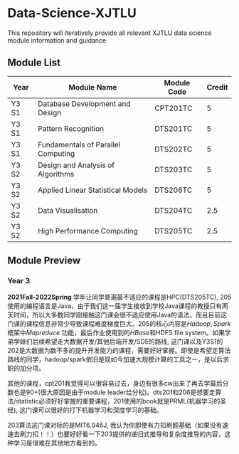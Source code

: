 # Data-Science-XJTLU
This repository will iteratively provide all relevant XJTLU data science module information and guidance

## Module List
| Year  | Module Name                        |Module Code |Credit |
| ----- | ---------------------------------- | ------|------ |
| Y3 S1 | Database Development and Design    | CPT201TC |5      |
| Y3 S1 | Pattern Recognition                | DTS201TC |5      |
| Y3 S1 | Fundamentals of Parallel Computing | DTS202TC |5      |
| Y3 S2 | Design and Analysis of Algorithms  | DTS203TC |5      |
| Y3 S2 | Applied Linear Statistical Models  | DTS206TC |5      |
| Y3 S2 | Data Visualisation                 | DTS204TC |2.5    |
| Y3 S2 | High Performance Computing         | DTS205TC |2.5    |

## Module Preview

### Year 3

**2021Fall-2022Spring** 学年让同学普遍最不适应的课程是HPC(DTS205TC), 205使用的编程语言是Java，由于我们这一届学生接收到学校Java课程的教授只有两天时间，所以大多数同学刚接触这门课会很不适应使用Java的语法，而且目前这门课的课程信息非常少导致课程难度梯度巨大。205的核心内容是$Hadoop,Spark$ 框架中$Mapreduce$ 功能，最后作业使用到的$HBase$和HDFS file system。如果学弟学妹们后续希望走大数据开发/其他后端开发/SDE的路线, 这门课以及Y3S1的202是大数据为数不多的提升开发能力的课程，需要好好掌握。即使是希望走算法路线的同学，hadoop/spark依旧是现如今加速大规模计算的工具之一，是以后求职的加分项。

其他的课程，cpt201我觉得可以很容易过去，身边有很多cw出来了再去学最后分数也是90+(很大原因是由于module leader给分松)。dts201和206是想要走算法/statistic必须好好掌握的重要课程，201使用的book就是PRML(机器学习的圣经), 这门课可以很好的打下机器学习和深度学习的基础。

203算法这门课对标的是MIT6.046J, 我认为你即使有力扣刷题基础（如果没有速速去刷力扣！！）也要好好看一下203提供的递归式推导和复杂度推导的内容，这种学习是很难在其他地方看到的。
